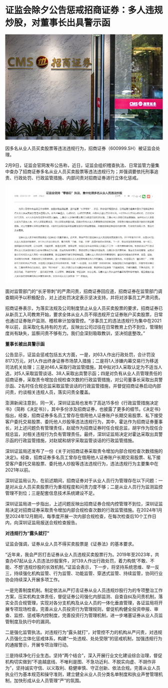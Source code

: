 # 证监会除夕公告惩戒招商证券：多人违规炒股，对董事长出具警示函

![b5ac09348e4cb6011953d839c8141be3.jpg](https://raw.githubusercontent.com/qqhsx/qqnews_image/main/2024/02/10/证监会除夕公告惩戒招商证券：多人违规炒股，对董事长出具警示函/b5ac09348e4cb6011953d839c8141be3.jpg)

因多名从业人员买卖股票等违法违规行为，招商证券（600999.SH）被证监会处理。

2月9日，证监会官网发布公告称，近日，证监会组织稽查执法、日常监管力量集中查办了招商证券多名从业人员买卖股票等违法违规行为；并强调要依托刑事追责、行政处罚、行政监管措施、内部问责对招商证券进行立体化惩戒。

![ac5f3a6066c69981460db700b62e2328.jpg](https://raw.githubusercontent.com/qqhsx/qqnews_image/main/2024/02/10/证监会除夕公告惩戒招商证券：多人违规炒股，对董事长出具警示函/ac5f3a6066c69981460db700b62e2328.jpg)

面对监管部门的“长牙带刺”的严肃问责，招商证券回应道，招商证券在监管部门调查期间予以积极配合，对上述处罚决定表示坚决支持，并将对涉事员工严肃问责。

招商证券表示，为落实法规及公司制度禁止从业人员买卖股票的要求，招商证券已从新员工入司教育开始，要求全体从业人员不得违规开立证券账户买卖股票，日常也通过证券账户监测、稽核审计加强管控。“涉事员工的违法违规行为集中在2021年以前，且采取化名持有的方式，反映出公司过往在日常教育上仍不到位，管理制度尚有缺失，监察问责不够有力。我们会深刻吸取教训，坚决彻底整改。”

**董事长被出具警示函**

公告显示，证监会惩戒包括五大方面，一是，对63人作出行政处罚，合计罚没8173万元，对1人作出终身证券市场禁入措施；二是将1人涉嫌内幕交易行为移送司法机关处理；三是对46人采取行政监管措施，其中拟对3人采取认定为不适当人选，对5人采取监管谈话、38人采取出具警示函；四是对负有从业人员管理责任的招商证券，采取责令增加合规检查次数的行政监管措施，对公司董事长采取出具警示函、2名时任合规总监采取监管谈话的行政监管措施，并督促招商证券启动内部问责，约谈相关违规人员，落实问责全覆盖。

澎湃新闻注意到，同一天，深圳证监局也发布了高达15多份《行政监管措施决定书》（简称《决定书》），其中多份涉及招商证券，也披露了更多的细节。《决定书》指出，经查，招商证券多名员工曾存在借用他人证券账户长期交易股票、私下接受客户委托交易股票、委托他人炒股等违法违规行为，其中，霍达作为招商证券董事长，对上述问题负有管理责任，赵斌作为招商证券时任合规总监，胡宇作为现任合规总监，对相关违规行为负有管理责任。最终，深圳证监局决定对霍达采取出具警示函的行政监管措施，对赵斌和胡宇采取监管谈话的行政监管措施。

深圳证监局还发布了一份《关于对招商证券采取责令增加内部合规检查次数措施的决定》。经查，招商证券多名员工曾存在借用他人证券账户长期交易股票、私下接受客户委托交易股票、委托他人炒股等违法违规行为，违法违规行为主要集中在2021年以前。

深圳证监局认为，在前述期间，招商证券对于从业人员行为管理存在以下问题：一是对从业人员买卖股票行为重视程度和问责力度不够；二是从业人员行为监测监控管理不到位；三是配套信息技术系统建设不足。

深圳证监局进一步指出，上述问题反映出招商证券合规内控管理不到位，深圳证监局决定对招商证券采取责令增加内部合规检查次数的行政监管措施。在2024年1月至2024年12月期间，每季度开展一次内部合规检查，在每次检查后10个工作日内，向深圳证监局报送合规检查报告。

**对违规行为“露头就打”**

证监会强调，证券从业人员不得买卖股票是《证券法》的基本要求。

“近年来，我会严厉打击证券从业人员违规买卖股票行为。2019年至2023年，共查办67起从业人员违法炒股案件，对139人作出行政处罚，着力构筑‘不敢、不能、不想’违规炒股的长效机制。”证监会表示，下一步，将坚持系统思维、举一反三，持续强化机构监管、行为监管、功能监管、穿透式监管、持续监管，协同行业协会持续深入开展多项工作。

一是完善制度机制。制定依法从严打击证券从业人员违规炒股行为的专项整治工作方案，压实机构主体责任，督促证券公司强化内部监测、自查自纠及问责机制，落实全员合规管理，实现对各分支机构及从业人员的一体化垂直管理，各证监局将开展专项现场检查。完善从业人员投资行为管理规则，督促机构健全投资申报、审查、监控、惩戒等内控制度，完善投资行为管理机制，进一步堵塞证券从业人员监管制度及执行中的漏洞。

二是强化监管执法。对违规行为“露头就打”，对管控不力的机构从严问责，对违规人员强化立体化惩戒体系，构建“一处违规、处处受限”的惩戒机制，加强违规行为的通报警示，开展专项治理行动。

三是持续净化行业生态。坚持“两个结合”，深入开展行业文化建设综合治理，督促机构切实做到“不逾越底线、不唯利是图、不急功近利、不脱实向虚、不胡作非为”，坚持诚实守信、以义取利、稳健审慎、守正创新、依法合规。完善从业人员执业行为基本规范和操守准则，建立健全从业人员分类名单制度和执业声誉管理机制，加快形成从业人员管理“严”的氛围。

